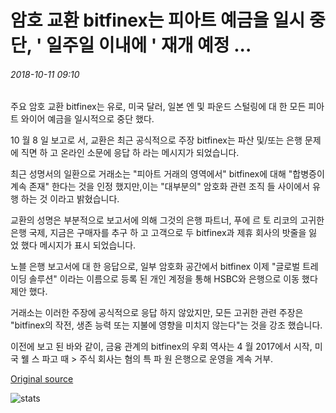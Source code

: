 # 암호 교환 bitfinex는 피아트 예금을 일시 중단, ' 일주일 이내에 ' 재개 예정 ...

###### 2018-10-11 09:10

주요 암호 교환 bitfinex는 유로, 미국 달러, 일본 엔 및 파운드 스털링에 대 한 모든 피아트 와이어 예금을 일시적으로 중단 했다.

10 월 8 일 보고로 서, 교환은 최근 공식적으로 주장 bitfinex는 파산 및/또는 은행 문제에 직면 하 고 온라인 소문에 응답 하 라는 메시지가 되었습니다.

최근 성명서의 일환으로 거래소는 "피아트 거래의 영역에서" bitfinex에 대해 "합병증이 계속 존재" 한다는 것을 인정 했지만,이는 "대부분의" 암호화 관련 조직 들 사이에서 유행 하는 것 이라고 밝혔습니다.

교환의 성명은 부분적으로 보고서에 의해 그것의 은행 파트너, 푸에 르 토 리코의 고귀한 은행 국제, 지금은 구매자를 추구 하 고 고객으로 두 bitfinex과 제휴 회사의 밧줄을 잃 었 했다 메시지가 표시 되었습니다.

노블 은행 보고서에 대 한 응답으로, 일부 암호화 공간에서 bitfinex 이제 "글로벌 트레이딩 솔루션" 이라는 이름으로 등록 된 개인 계정을 통해 HSBC와 은행으로 이동 했다 제안 했다.

거래소는 이러한 주장에 공식적으로 응답 하지 않았지만, 모든 고귀한 관련 주장은 "bitfinex의 작전, 생존 능력 또는 지불에 영향을 미치지 않는다"는 것을 강조 했습니다.

이전에 보고 된 바와 같이, 금융 관계의 bitfinex의 우회 역사는 4 월 2017에서 시작, 미국 웰 스 파고 때 &gt; 주식 회사는 혐의 특 파 원 은행으로 운영을 계속 거부.

[Original source](https://cointelegraph.com/news/crypto-exchange-bitfinex-suspends-fiat-deposits-expects-to-resume-within-a-week)

![stats](https://c.statcounter.com/11760860/0/a89fa40b/1/ "stats")